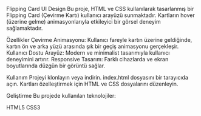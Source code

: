 Flipping Card UI Design
Bu proje, HTML ve CSS kullanılarak tasarlanmış bir Flipping Card (Çevirme Kartı) kullanıcı arayüzü sunmaktadır.
Kartların hover (üzerine gelme) animasyonlarıyla etkileyici bir görsel deneyim sağlamaktadır.

Özellikler
Çevirme Animasyonu:     Kullanıcı fareyle kartın üzerine geldiğinde, kartın ön ve arka yüzü arasında şık bir geçiş animasyonu gerçekleşir.
Kullanıcı Dostu Arayüz: Modern ve minimalist tasarımıyla kullanıcı deneyimini artırır.
Responsive Tasarım:     Farklı cihazlarda ve ekran boyutlarında düzgün bir görüntü sağlar.


Kullanım
Projeyi klonlayın veya indirin.
index.html dosyasını bir tarayıcıda açın.
Kartları özelleştirmek için HTML ve CSS dosyalarını düzenleyin.


Geliştirme
Bu projede kullanılan teknolojiler:

HTML5
CSS3
